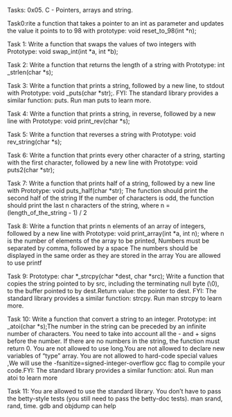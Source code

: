 
Tasks: 0x05. C - Pointers, arrays and string.

Task0:rite a function that takes a pointer to an int as parameter and updates the value it points to to 98 with prototype: void reset_to_98(int *n);

Task 1: Write a function that swaps the values of two integers with Prototype: void swap_int(int *a, int *b);

Task 2: Write a function that returns the length of a string with Prototype: int _strlen(char *s);

Task 3: Write a function that prints a string, followed by a new line, to stdout with Prototype: void _puts(char *str);. FYI: The standard library provides a similar function: puts. Run man puts to learn more.


Task 4: Write a function that prints a string, in reverse, followed by a new line with Prototype: void print_rev(char *s);

Task 5: Write a function that reverses a string with Prototype: void rev_string(char *s);

Task 6: Write a function that prints every other character of a string, starting with the first character, followed by a new line with Prototype: void puts2(char *str);

Task 7: Write a function that prints half of a string, followed by a new line with Prototype: void puts_half(char *str);
The function should print the second half of the string If the number of characters is odd, the function should print the last n characters of the string, where n = (length_of_the_string - 1) / 2

Task 8: Write a function that prints n elements of an array of integers, followed by a new line with Prototype: void print_array(int *a, int n);
where n is the number of elements of the array to be printed, Numbers must be separated by comma, followed by a space
The numbers should be displayed in the same order as they are stored in the array You are allowed to use printf

Task 9: Prototype: char *_strcpy(char *dest, char *src);
Write a function that copies the string pointed to by src, including the terminating null byte (\0), to the buffer pointed to by dest.Return value: the pointer to dest. FYI: The standard library provides a similar function: strcpy. Run man strcpy to learn more.

Task 10: Write a function that convert a string to an integer. Prototype: int _atoi(char *s);The number in the string can be preceded by an infinite number of characters. You need to take into account all the - and + signs before the number. If there are no numbers in the string, the function must return 0. You are not allowed to use long.You are not allowed to declare new variables of “type” array. You are not allowed to hard-code special values ,We will use the -fsanitize=signed-integer-overflow gcc flag to compile your code.FYI: The standard library provides a similar function: atoi. Run man atoi to learn more

Task 11: You are allowed to use the standard library. You don’t have to pass the betty-style tests (you still need to pass the betty-doc tests). man srand, rand, time. gdb and objdump can help
